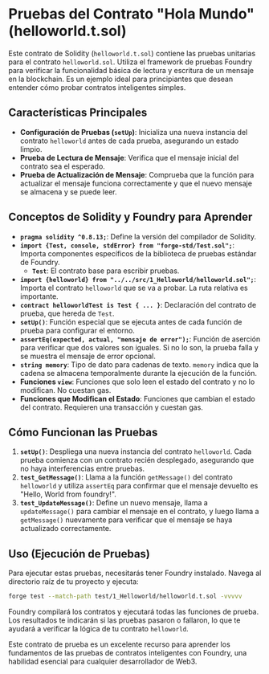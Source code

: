 # Pruebas del Contrato "Hola Mundo" (helloworld.t.sol)

Este contrato de Solidity (`helloworld.t.sol`) contiene las pruebas unitarias para el contrato `helloworld.sol`. Utiliza el framework de pruebas Foundry para verificar la funcionalidad básica de lectura y escritura de un mensaje en la blockchain. Es un ejemplo ideal para principiantes que desean entender cómo probar contratos inteligentes simples.

## Características Principales

*   **Configuración de Pruebas (`setUp`)**: Inicializa una nueva instancia del contrato `helloworld` antes de cada prueba, asegurando un estado limpio.
*   **Prueba de Lectura de Mensaje**: Verifica que el mensaje inicial del contrato sea el esperado.
*   **Prueba de Actualización de Mensaje**: Comprueba que la función para actualizar el mensaje funciona correctamente y que el nuevo mensaje se almacena y se puede leer.

## Conceptos de Solidity y Foundry para Aprender

*   **`pragma solidity ^0.8.13;`**: Define la versión del compilador de Solidity.
*   **`import {Test, console, stdError} from "forge-std/Test.sol";`**: Importa componentes específicos de la biblioteca de pruebas estándar de Foundry.
    *   **`Test`**: El contrato base para escribir pruebas.
*   **`import {helloworld} from "../../src/1_Helloworld/helloworld.sol";`**: Importa el contrato `helloworld` que se va a probar. La ruta relativa es importante.
*   **`contract helloworldTest is Test { ... }`**: Declaración del contrato de prueba, que hereda de `Test`.
*   **`setUp()`**: Función especial que se ejecuta antes de cada función de prueba para configurar el entorno.
*   **`assertEq(expected, actual, "mensaje de error");`**: Función de aserción para verificar que dos valores son iguales. Si no lo son, la prueba falla y se muestra el mensaje de error opcional.
*   **`string memory`**: Tipo de dato para cadenas de texto. `memory` indica que la cadena se almacena temporalmente durante la ejecución de la función.
*   **Funciones `view`**: Funciones que solo leen el estado del contrato y no lo modifican. No cuestan gas.
*   **Funciones que Modifican el Estado**: Funciones que cambian el estado del contrato. Requieren una transacción y cuestan gas.

## Cómo Funcionan las Pruebas

1.  **`setUp()`**: Despliega una nueva instancia del contrato `helloworld`. Cada prueba comienza con un contrato recién desplegado, asegurando que no haya interferencias entre pruebas.
2.  **`test_GetMessage()`**: Llama a la función `getMessage()` del contrato `helloworld` y utiliza `assertEq` para confirmar que el mensaje devuelto es "Hello, World from foundry!".
3.  **`test_UpdateMessage()`**: Define un nuevo mensaje, llama a `updateMessage()` para cambiar el mensaje en el contrato, y luego llama a `getMessage()` nuevamente para verificar que el mensaje se haya actualizado correctamente.

## Uso (Ejecución de Pruebas)

Para ejecutar estas pruebas, necesitarás tener Foundry instalado. Navega al directorio raíz de tu proyecto y ejecuta:

```bash
forge test --match-path test/1_Helloworld/helloworld.t.sol -vvvvv
```

Foundry compilará los contratos y ejecutará todas las funciones de prueba. Los resultados te indicarán si las pruebas pasaron o fallaron, lo que te ayudará a verificar la lógica de tu contrato `helloworld`.

Este contrato de prueba es un excelente recurso para aprender los fundamentos de las pruebas de contratos inteligentes con Foundry, una habilidad esencial para cualquier desarrollador de Web3.
